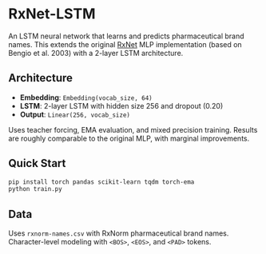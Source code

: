 # RxNet-LSTM

An LSTM neural network that learns and predicts pharmaceutical brand names. This extends the original [RxNet](https://github.com/galactixx/rxnet) MLP implementation (based on Bengio et al. 2003) with a 2-layer LSTM architecture.

## Architecture

- **Embedding**: `Embedding(vocab_size, 64)`
- **LSTM**: 2-layer LSTM with hidden size 256 and dropout (0.20)
- **Output**: `Linear(256, vocab_size)`

Uses teacher forcing, EMA evaluation, and mixed precision training. Results are roughly comparable to the original MLP, with marginal improvements.

## Quick Start

```bash
pip install torch pandas scikit-learn tqdm torch-ema
python train.py
```

## Data

Uses `rxnorm-names.csv` with RxNorm pharmaceutical brand names. Character-level modeling with `<BOS>`, `<EOS>`, and `<PAD>` tokens.
